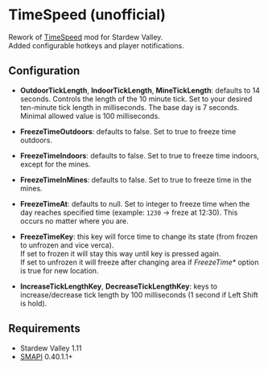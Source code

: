 # TimeSpeed (unofficial)
Rework of [TimeSpeed](http://www.nexusmods.com/stardewvalley/mods/169/) mod for Stardew Valley.  
Added configurable hotkeys and player notifications.

## Configuration
- __OutdoorTickLength__, __IndoorTickLength__, __MineTickLength__: defaults to 14 seconds. Controls the length of the 10 minute tick. Set to your desired ten-minute tick length in milliseconds. The base day is 7 seconds.  
Minimal allowed value is 100 milliseconds.

- __FreezeTimeOutdoors__: defaults to false. Set to true to freeze time outdoors.

- __FreezeTimeIndoors__: defaults to false. Set to true to freeze time indoors, except for the mines.

- __FreezeTimeInMines__: defaults to false. Set to true to freeze time in the mines.
 
- __FreezeTimeAt__: defaults to null. Set to integer to freeze time when the day reaches specified time (example: `1230` -> freze at 12:30). This occurs no matter where you are.

- __FreezeTimeKey__: this key will force time to change its state (from frozen to unfrozen and vice verca).  
If set to frozen it will stay this way until key is pressed again.  
If set to unfrozen it will freeze after changing area if _FreezeTime*_ option is true for new location.

- __IncreaseTickLengthKey__, __DecreaseTickLengthKey__: keys to increase/decrease tick length by 100 milliseconds (1 second if Left Shift is hold).

## Requirements
- Stardew Valley 1.11
- [SMAPI](https://github.com/cjsu/SMAPI/releases) 0.40.1.1+
